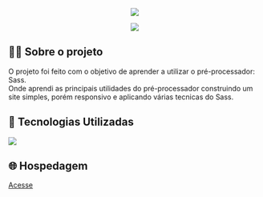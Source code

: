 <p align="center">
  <img src="to_readme.png">
</p>


<p align="center">
  <img src="to_readme2.png">
</p>

<h2>👨‍💻 Sobre o projeto</h2>

<p>
  O projeto foi feito com o objetivo de aprender a utilizar o pré-processador: Sass.<br>
  Onde aprendi as principais utilidades do pré-processador construindo um site simples, porém responsivo e aplicando várias tecnicas do Sass.<br>
  
</p>

<h2>🚀 Tecnologias Utilizadas</h2>
<div align="left">
  <img src="https://skillicons.dev/icons?i=html,css,sass,vscode"></img>
</div>


<h2>🌐 Hospedagem</h2>

<a href="https://projeto-sass.netlify.app/">Acesse</a>

